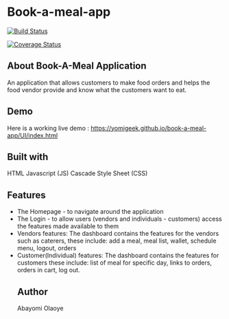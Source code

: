 # Book-a-meal-app

[![Build Status](https://travis-ci.org/yomigeek/book-a-meal-app.svg?branch=test-develop)](https://travis-ci.org/yomigeek/book-a-meal-app)

[![Coverage Status](https://coveralls.io/repos/github/yomigeek/book-a-meal-app/badge.svg?branch=test-develop)](https://coveralls.io/github/yomigeek/book-a-meal-app?branch=test-develop)

## About Book-A-Meal Application
An application that allows customers to make food orders and helps the food vendor provide and know what the customers want to eat.

## Demo
Here is a working live demo : https://yomigeek.github.io/book-a-meal-app/UI/index.html

## Built with 
HTML
Javascript (JS)
Cascade Style Sheet (CSS)

## Features
<ul>
  <li>The Homepage - to navigate around the application</li>
<li>The Login - to allow users (vendors and individuals - customers) access the features made available to them </li>
  <li>Vendors features: The dashboard contains the features for the vendors such as caterers, these include: add a meal, meal list, wallet, schedule menu, logout, orders </li>
  <li>Customer(Individual) features: The dashboard contains the features for customers these include: list of meal for specific day, links to orders, orders in cart, log out. </li>
  
## Author 
Abayomi Olaoye

